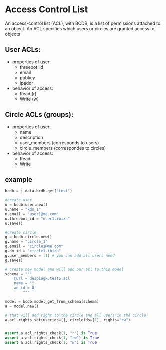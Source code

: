 # Access Control List
An access-control list (ACL), with  BCDB, is a list of permissions attached to an object. An ACL specifies which users or circles are granted access to objects

## User ACLs:
  - properties of user:
    - threebot_id
    - email
    - pubkey
    - ipaddr
  - behavior of access:
    - Read (r)
    - Write (w)
 
## Circle ACLs (groups):
  - properties of user:
    - name
    - description
    - user_members (corresponds to users)
    - circle_members (correspondes to circles)
  - behavior of access:
    - Read
    - Write


## example 

```python
bcdb = j.data.bcdb.get("test")

#create user
u = bcdb.user.new()
u.name = "kds_1"
u.email = "user1@me.com" 
u.threebot_id = "user1.ibiza"
u.save()

#create circle
g = bcdb.circle.new()
g.name = "circle_1"
g.email = "circle1@me.com"
g.dm_id = "circle1.ibiza"
g.user_members = [1] # you can add all users need
g.save()

# create new model and will add our acl to this model
schema = """
    @url = despiegk.test5.acl
    name = "" 
    an_id = 0
        """

model = bcdb.model_get_from_schema(schema)
a = model.new()

# that will add right to the circle and all users in the circle
a.acl.rights_set(userids=[], circleids=[1], rights="rw")


assert a.acl.rights_check(1, "r") is True
assert a.acl.rights_check(1, "rw") is True
assert a.acl.rights_check(1, "w") is True


```
